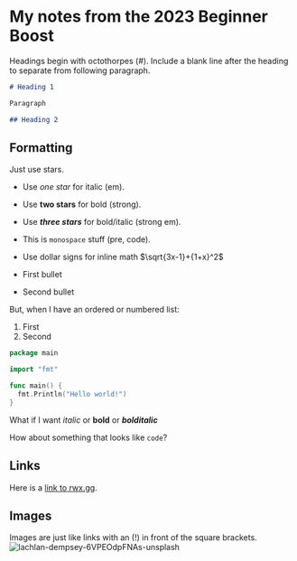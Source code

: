 # My notes from the 2023 Beginner Boost

Headings begin with octothorpes (#). Include a blank line after the heading to separate from following paragraph.

```md
# Heading 1

Paragraph

## Heading 2

```

## Formatting

Just use stars.

* Use *one star* for italic (em).
* Use **two stars** for bold (strong).
* Use ***three stars*** for bold/italic (strong em).
* This is `monospace` stuff (pre, code).
* Use dollar signs for inline math $\sqrt{3x-1}+{1+x}^2$

* First bullet
* Second bullet

But, when I have an ordered or numbered list:

1. First
2. Second

```go
package main

import "fmt"

func main() {
  fmt.Println("Hello world!")
}
```

What if I want *italic* or **bold** or ***bolditalic***

How about something that looks like `code`?

## Links

Here is a [link to rwx.gg](https://rwx.gg).

## Images
Images are just like links with an (!) in front of the square brackets.
![lachlan-dempsey-6VPEOdpFNAs-unsplash](https://github.com/ryankisslinger/boost-notes/assets/24976000/0fe775c6-1caa-416e-81cb-683b329cf98d)
